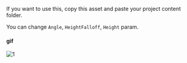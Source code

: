 If you want to use this, copy this asset and paste your project content folder.<br>

You can change `Angle`, `HeightFalloff`, `Height` param.<br>

#### gif
![1](https://github.com/pto8913/UE4_memo/blob/images/auto_terrain/auto_terrain.gif)

